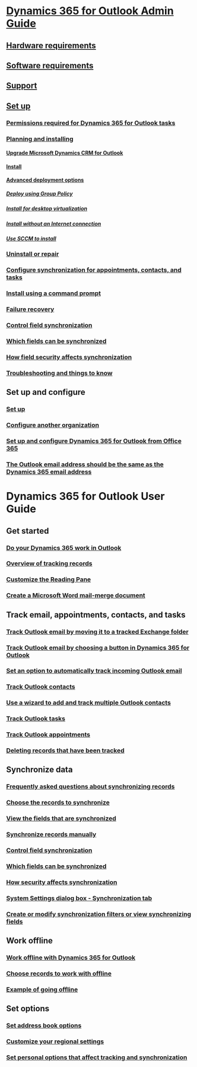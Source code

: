 # [Dynamics 365 for Outlook Admin Guide](admin-guide/dynamics-365-for-outlook.md)

## [Hardware requirements](admin-guide/hardware-requirements.md)
## [Software requirements](admin-guide/software-requirements.md)
## [Support](admin-guide/support.md)

## [Set up](admin-guide/set-up.md)
### [Permissions required for Dynamics 365 for Outlook tasks](admin-guide/permissions-required-tasks.md)
### [Planning and installing](admin-guide/planning-installing.md)
#### [Upgrade Microsoft Dynamics CRM for Outlook](admin-guide/upgrade.md)
#### [Install](admin-guide/install.md)
#### [Advanced deployment options](admin-guide/advanced-deployment-options.md)
##### [Deploy using Group Policy](admin-guide/deploy-using-group-policy.md)
##### [Install for desktop virtualization](admin-guide/install-desktop-virtualization.md)
##### [Install without an Internet connection](admin-guide/install-without-internet-connection.md)
##### [Use SCCM to install](admin-guide/use-sccm.md)
### [Uninstall or repair](admin-guide/uninstall-or-repair.md)
### [Configure synchronization for appointments, contacts, and tasks](admin-guide/configure-synchronization-appointments-contacts-tasks.md)
### [Install using a command prompt](admin-guide/install-using-command-prompt.md)
### [Failure recovery](admin-guide/failure-recovery.md)
### [Control field synchronization](admin-guide/control-field-synchronization.md)
### [Which fields can be synchronized](admin-guide/which-fields-synchronized.md)
### [How field security affects synchronization](admin-guide/field-security-synchronization.md)
### [Troubleshooting and things to know](admin-guide/troubleshooting-things-to-know.md)

## Set up and configure
### [Set up](user-guide/set-up.md)
### [Configure another organization](user-guide/configure-another-organization.md)
### [Set up and configure Dynamics 365 for Outlook from Office 365](user-guide/set-up-configure-dynamics-365-outlook-office-365.md)
### [The Outlook email address should be the same as the Dynamics 365 email address](user-guide/outlook-email-address-should-same.md)

# Dynamics 365 for Outlook User Guide 

## Get started
### [Do your Dynamics 365 work in Outlook](user-guide/dynamics-365-work-outlook.md)
### [Overview of tracking records](user-guide/overview-tracking-records.md)
### [Customize the Reading Pane](user-guide/customize-reading-pane.md)
### [Create a Microsoft Word mail-merge document](user-guide/create-word-mail-merge-document.md)

## Track email, appointments, contacts, and tasks
### [Track Outlook email by moving it to a tracked Exchange folder](user-guide/track-outlook-email-by-moving-it-tracked-exchange-folder.md)
### [Track Outlook email by choosing a button in Dynamics 365 for Outlook](user-guide/track-outlook-email-by-choosing-button.md)
### [Set an option to automatically track incoming Outlook email](user-guide/set-option-automatically-track-incoming-outlook-email.md)
### [Track Outlook contacts](user-guide/track-outlook-contacts.md)
### [Use a wizard to add and track multiple Outlook contacts](user-guide/use-wizard-add-track-multiple-outlook-contacts.md)
### [Track Outlook tasks](user-guide/track-outlook-tasks.md)
### [Track Outlook appointments](user-guide/track-outlook-appointments.md)
### [Deleting records that have been tracked](user-guide/delete-records-that-have-been-tracked.md)

## Synchronize data
### [Frequently asked questions about synchronizing records](user-guide/frequently-asked-questions-synchronizing-records.md)
### [Choose the records to synchronize](user-guide/choose-records-synchronize-exchange.md)
### [View the fields that are synchronized](user-guide/view-fields-synchronized.md)
### [Synchronize records manually](user-guide/synchronize-records-manually.md)
### [Control field synchronization](user-guide/control-field-synchronization-exchange.md)
### [Which fields can be synchronized](user-guide/which-fields-synchronized.md)
### [How security affects synchronization](user-guide/how-security-affects-synchronization-exchange.md)
### [System Settings dialog box - Synchronization tab](user-guide/system-settings-dialog-box-synchronization-tab.md)
### [Create or modify synchronization filters or view synchronizing fields](user-guide/create-modify-synchronization-filters-view-synchronizing-fields.md)

## Work offline
### [Work offline with Dynamics 365 for Outlook](user-guide/work-offline-dynamics-365-outlook.md)
### [Choose records to work with offline](user-guide/choose-records-work-offline.md)
### [Example of going offline](user-guide/example-going-offline.md)

## Set options
### [Set address book options](user-guide/set-address-book-options.md)
### [Customize your regional settings](user-guide/customize-regional-settings.md)
### [Set personal options that affect tracking and synchronization](user-guide/set-personal-options-affect-tracking-synchronization-exchange.md)
